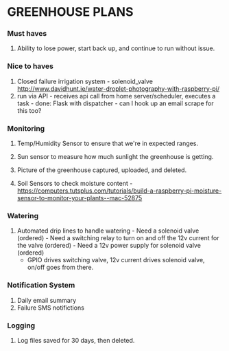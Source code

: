 # GREENHOUSE PLANS
### Must haves
  1. Ability to lose power, start back up, and continue to run without issue.

### Nice to haves
  1. Closed failure irrigation system
    - solenoid_valve http://www.davidhunt.ie/water-droplet-photography-with-raspberry-pi/
  2. run via API - receives api call from home server/scheduler, executes a task
    - done: Flask with dispatcher
    - can I hook up an email scrape for this too?

### Monitoring
  1. Temp/Humidity Sensor to ensure that we're in expected ranges.
  2. Sun sensor to measure how much sunlight the greenhouse is getting.
    
  3. Picture of the greenhouse captured, uploaded, and deleted.
  4. Soil Sensors to check moisture content
    - https://computers.tutsplus.com/tutorials/build-a-raspberry-pi-moisture-sensor-to-monitor-your-plants--mac-52875

### Watering
  1. Automated drip lines to handle watering
    - Need a solenoid valve (ordered)
    - Need a switching relay to turn on and off the 12v current for the valve (ordered)
    - Need a 12v power supply for solenoid valve (ordered)
      - GPIO drives switching valve, 12v current drives solenoid valve, on/off goes from there.

### Notification System
  1. Daily email summary
  2. Failure SMS notifictions

### Logging
  1. Log files saved for 30 days, then deleted.
